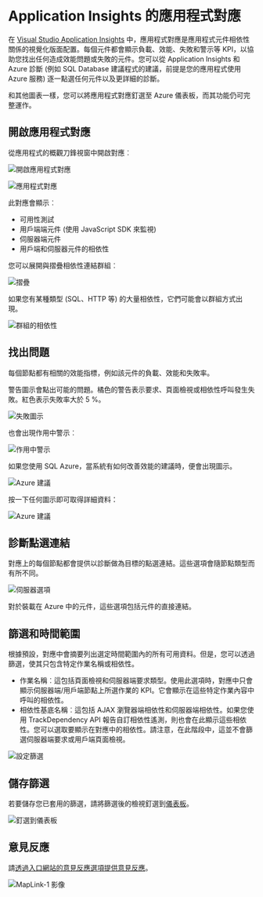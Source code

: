 <properties 
	pageTitle="Application Insights 的應用程式對應 | Microsoft Azure" 
	description="應用程式元件之間的相依性視覺化呈現方式，其中會標示 KPI 和警示。" 
	services="application-insights" 
    documentationCenter=""
	authors="SoubhagyaDash" 
	manager="douge"/>

<tags 
	ms.service="application-insights" 
	ms.workload="tbd" 
	ms.tgt_pltfrm="ibiza" 
	ms.devlang="na" 
	ms.topic="article" 
	ms.date="06/15/2016" 
	ms.author="awills"/>
 
# Application Insights 的應用程式對應

在 [Visual Studio Application Insights](app-insights-overview.md) 中，應用程式對應是應用程式元件相依性關係的視覺化版面配置。每個元件都會顯示負載、效能、失敗和警示等 KPI，以協助您找出任何造成效能問題或失敗的元件。您可以從 Application Insights 和 Azure 診斷 (例如 SQL Database 建議程式的建議，前提是您的應用程式使用 Azure 服務) 逐一點選任何元件以及更詳細的診斷。

和其他圖表一樣，您可以將應用程式對應釘選至 Azure 儀表板，而其功能仍可完整運作。

## 開啟應用程式對應

從應用程式的概觀刀鋒視窗中開啟對應︰

![開啟應用程式對應](./media/app-insights-app-map/01.png)

![應用程式對應](./media/app-insights-app-map/02.png)

此對應會顯示︰

* 可用性測試
* 用戶端端元件 (使用 JavaScript SDK 來監視)
* 伺服器端元件
* 用戶端和伺服器元件的相依性

您可以展開與摺疊相依性連結群組︰

![摺疊](./media/app-insights-app-map/03.png)
 
如果您有某種類型 (SQL、HTTP 等) 的大量相依性，它們可能會以群組方式出現。


![群組的相依性](./media/app-insights-app-map/03-2.png)
 
 
## 找出問題

每個節點都有相關的效能指標，例如該元件的負載、效能和失敗率。

警告圖示會點出可能的問題。橘色的警告表示要求、頁面檢視或相依性呼叫發生失敗。紅色表示失敗率大於 5 %。


![失敗圖示](./media/app-insights-app-map/04.png)

 
也會出現作用中警示︰


![作用中警示](./media/app-insights-app-map/05.png)
 
如果您使用 SQL Azure，當系統有如何改善效能的建議時，便會出現圖示。


![Azure 建議](./media/app-insights-app-map/06.png)

按一下任何圖示即可取得詳細資料：


![Azure 建議](./media/app-insights-app-map/07.png)
 
 
## 診斷點選連結

對應上的每個節點都會提供以診斷做為目標的點選連結。這些選項會隨節點類型而有所不同。

![伺服器選項](./media/app-insights-app-map/09.png)

 
對於裝載在 Azure 中的元件，這些選項包括元件的直接連結。


## 篩選和時間範圍

根據預設，對應中會摘要列出選定時間範圍內的所有可用資料。但是，您可以透過篩選，使其只包含特定作業名稱或相依性。

* 作業名稱︰這包括頁面檢視和伺服器端要求類型。使用此選項時，對應中只會顯示伺服器端/用戶端節點上所選作業的 KPI。它會顯示在這些特定作業內容中呼叫的相依性。
* 相依性基底名稱︰這包括 AJAX 瀏覽器端相依性和伺服器端相依性。如果您使用 TrackDependency API 報告自訂相依性遙測，則也會在此顯示這些相依性。您可以選取要顯示在對應中的相依性。請注意，在此階段中，這並不會篩選伺服器端要求或用戶端頁面檢視。


![設定篩選](./media/app-insights-app-map/11.png)

 
 
## 儲存篩選

若要儲存您已套用的篩選，請將篩選後的檢視釘選到[儀表板](app-insights-dashboards.md)。


![釘選到儀表板](./media/app-insights-app-map/12.png)
 


## 意見反應

請[透過入口網站的意見反應選項提供意見反應](app-insights-get-dev-support.md)。


![MapLink-1 影像](./media/app-insights-app-map/13.png)

<!---HONumber=AcomDC_0622_2016-->